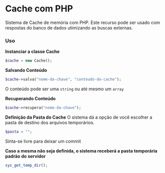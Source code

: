 # Cache com PHP
Sistema de Cache de memória com PHP.
Este recurso pode ser usado com respostas do banco de dados utimizando as buscas externas.

### Uso

**Instanciar a classe Cache**
```php
$cache = new Cache();
```

**Salvando Conteúdo**
```php
$cache->salva("nome-da-chave", "conteudo-do-cache");
```
O conteúdo pode ser uma `string` ou até mesmo um `array`

**Recuperando Conteúdo**
```php
$cache->recupera("nome-da-chave");
```

**Definição da Pasta do Cache**
O sistema dá a opção de você escolher a pasta de destino dos arquivos temporários.
```php
$pasta = "";
```
Sinta-se livre para deixar um commit

**Caso a mesma não seja definida, o sistema receberá a pasta temporária padrão do servidor**
```php
sys_get_temp_dir();
```
